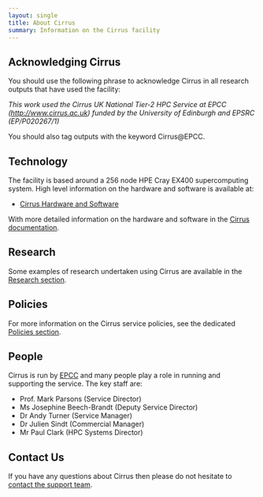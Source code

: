 ```yaml
---
layout: single
title: About Cirrus 
summary: Information on the Cirrus facility
---
```


## Acknowledging Cirrus

You should use the following phrase to acknowledge Cirrus in all research outputs that have used the facility:

*This work used the Cirrus UK National Tier-2 HPC Service at EPCC (http://www.cirrus.ac.uk) funded by the University of Edinburgh and EPSRC (EP/P020267/1)*

You should also tag outputs with the keyword Cirrus@EPCC.

## Technology

The facility is based around a 256 node HPE Cray EX400 supercomputing system. High level information
on the hardware and software is available at:

  - [Cirrus Hardware and Software](hardware-software/)

With more detailed information on the hardware and software in the [Cirrus documentation](https://docs.cirrus.ac.uk).

## Research

Some examples of research undertaken using Cirrus are available in the [Research section](research/).

## Policies

For more information on the Cirrus service policies, see the dedicated [Policies section](policies/).

## People

Cirrus is run by [EPCC](http://www.epcc.ed.ac.uk) and many people play a
role in running and supporting the service. The key staff are:

* Prof. Mark Parsons (Service Director)
* Ms Josephine Beech-Brandt (Deputy Service Director)
* Dr Andy Turner (Service Manager)
* Dr Julien Sindt (Commercial Manager)
* Mr Paul Clark (HPC Systems Director)

## Contact Us

If you have any questions about Cirrus then please do not hesitate to
[contact the support team](../support-access/user-support).

